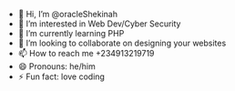 - 👋 Hi, I’m @oracleShekinah
- 👀 I’m interested in Web Dev/Cyber Security
- 🌱 I’m currently learning PHP
- 💞️ I’m looking to collaborate on designing your websites
- 📫 How to reach me +234913219719
- 😄 Pronouns: he/him
- ⚡ Fun fact: love coding

<!---
oracleShekinah/oracleShekinah is a ✨ special ✨ repository because its `README.md` (this file) appears on your GitHub profile.
You can click the Preview link to take a look at your changes.
--->
